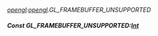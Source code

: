 _[opengl](../../modules/opengl/opengl-module.md):[opengl](../../modules/opengl/opengl-module.md).GL\_FRAMEBUFFER\_UNSUPPORTED_
##### Const GL\_FRAMEBUFFER\_UNSUPPORTED:[Int](../../modules/wonkey/wonkey-types-int.md)
